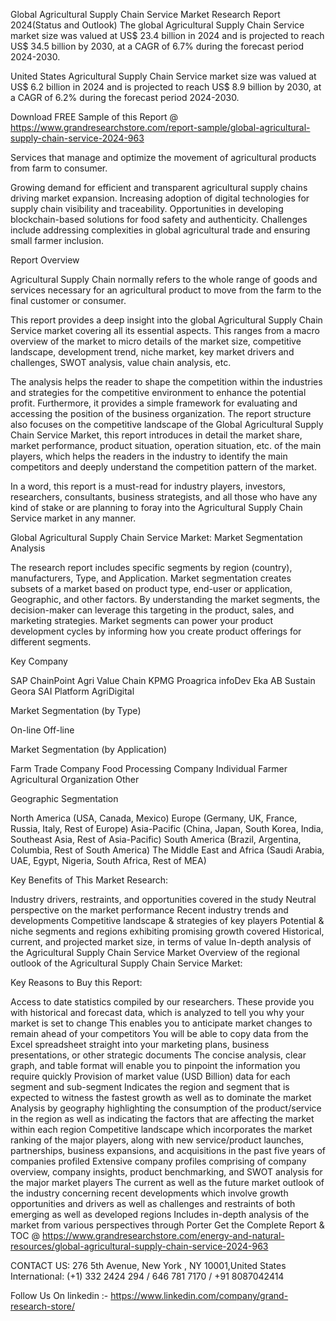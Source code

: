 Global Agricultural Supply Chain Service Market Research Report 2024(Status and Outlook)
The global Agricultural Supply Chain Service market size was valued at US$ 23.4 billion in 2024 and is projected to reach US$ 34.5 billion by 2030, at a CAGR of 6.7% during the forecast period 2024-2030.

United States Agricultural Supply Chain Service market size was valued at US$ 6.2 billion in 2024 and is projected to reach US$ 8.9 billion by 2030, at a CAGR of 6.2% during the forecast period 2024-2030.

Download FREE Sample of this Report @ https://www.grandresearchstore.com/report-sample/global-agricultural-supply-chain-service-2024-963

Services that manage and optimize the movement of agricultural products from farm to consumer.

Growing demand for efficient and transparent agricultural supply chains driving market expansion. Increasing adoption of digital technologies for supply chain visibility and traceability. Opportunities in developing blockchain-based solutions for food safety and authenticity. Challenges include addressing complexities in global agricultural trade and ensuring small farmer inclusion.

Report Overview

Agricultural Supply Chain normally refers to the whole range of goods and services necessary for an agricultural product to move from the farm to the final customer or consumer.

This report provides a deep insight into the global Agricultural Supply Chain Service market covering all its essential aspects. This ranges from a macro overview of the market to micro details of the market size, competitive landscape, development trend, niche market, key market drivers and challenges, SWOT analysis, value chain analysis, etc.

The analysis helps the reader to shape the competition within the industries and strategies for the competitive environment to enhance the potential profit. Furthermore, it provides a simple framework for evaluating and accessing the position of the business organization. The report structure also focuses on the competitive landscape of the Global Agricultural Supply Chain Service Market, this report introduces in detail the market share, market performance, product situation, operation situation, etc. of the main players, which helps the readers in the industry to identify the main competitors and deeply understand the competition pattern of the market.

In a word, this report is a must-read for industry players, investors, researchers, consultants, business strategists, and all those who have any kind of stake or are planning to foray into the Agricultural Supply Chain Service market in any manner.

Global Agricultural Supply Chain Service Market: Market Segmentation Analysis

The research report includes specific segments by region (country), manufacturers, Type, and Application. Market segmentation creates subsets of a market based on product type, end-user or application, Geographic, and other factors. By understanding the market segments, the decision-maker can leverage this targeting in the product, sales, and marketing strategies. Market segments can power your product development cycles by informing how you create product offerings for different segments.

Key Company

SAP
ChainPoint
Agri Value Chain
KPMG
Proagrica
infoDev
Eka
AB Sustain
Geora
SAI Platform
AgriDigital

Market Segmentation (by Type)

On-line
Off-line

Market Segmentation (by Application)

Farm Trade Company
Food Processing Company
Individual Farmer
Agricultural Organization
Other

Geographic Segmentation

North America (USA, Canada, Mexico)
Europe (Germany, UK, France, Russia, Italy, Rest of Europe)
Asia-Pacific (China, Japan, South Korea, India, Southeast Asia, Rest of Asia-Pacific)
South America (Brazil, Argentina, Columbia, Rest of South America)
The Middle East and Africa (Saudi Arabia, UAE, Egypt, Nigeria, South Africa, Rest of MEA)

Key Benefits of This Market Research:

Industry drivers, restraints, and opportunities covered in the study
Neutral perspective on the market performance
Recent industry trends and developments
Competitive landscape & strategies of key players
Potential & niche segments and regions exhibiting promising growth covered
Historical, current, and projected market size, in terms of value
In-depth analysis of the Agricultural Supply Chain Service Market
Overview of the regional outlook of the Agricultural Supply Chain Service Market:

Key Reasons to Buy this Report:

Access to date statistics compiled by our researchers. These provide you with historical and forecast data, which is analyzed to tell you why your market is set to change
This enables you to anticipate market changes to remain ahead of your competitors
You will be able to copy data from the Excel spreadsheet straight into your marketing plans, business presentations, or other strategic documents
The concise analysis, clear graph, and table format will enable you to pinpoint the information you require quickly
Provision of market value (USD Billion) data for each segment and sub-segment
Indicates the region and segment that is expected to witness the fastest growth as well as to dominate the market
Analysis by geography highlighting the consumption of the product/service in the region as well as indicating the factors that are affecting the market within each region
Competitive landscape which incorporates the market ranking of the major players, along with new service/product launches, partnerships, business expansions, and acquisitions in the past five years of companies profiled
Extensive company profiles comprising of company overview, company insights, product benchmarking, and SWOT analysis for the major market players
The current as well as the future market outlook of the industry concerning recent developments which involve growth opportunities and drivers as well as challenges and restraints of both emerging as well as developed regions
Includes in-depth analysis of the market from various perspectives through Porter
Get the Complete Report & TOC @ https://www.grandresearchstore.com/energy-and-natural-resources/global-agricultural-supply-chain-service-2024-963

CONTACT US:
276 5th Avenue, New York , NY 10001,United States
International: (+1) 332 2424 294 / 646 781 7170 / +91 8087042414

Follow Us On linkedin :- https://www.linkedin.com/company/grand-research-store/
